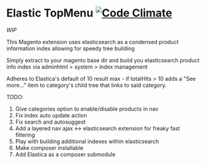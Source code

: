# Elastic TopMenu [![Code Climate](https://codeclimate.com/repos/547949c5695680318e0445f7/badges/384a735b00a00cea7cf5/gpa.svg)](https://codeclimate.com/repos/547949c5695680318e0445f7/feed)

*WIP*

This Magento extension uses elasticsearch as a condensed product information index allowing for speedy tree building

Simply extract to your magento base dir and build you elasticsearch product info index via adminhtml > system > index management

Adheres to Elastica's default of 10 result max - if totalHits > 10 adds a "See more..." item to category's child tree that links to said category.

TODO:

1. Give categories option to enable/disable products in nav
2. Fix index auto update action
3. Fix search and autosuggest
4. Add a layered nav ajax <-> elasticsearch extension for freaky fast filtering
5. Play with building additional indexes within elasticsearch
6. Make composer installable
6. Add Elastica as a composer submodule
